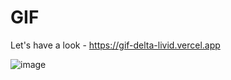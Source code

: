 # GIF

Let's have a look - https://gif-delta-livid.vercel.app


![image](https://github.com/user-attachments/assets/a7ef08f6-19bf-4040-b9ae-e6e3f4b4e051)

